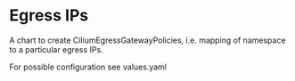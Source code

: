 # Egress IPs

A chart to create CiliumEgressGatewayPolicies, i.e. mapping of namespace to a particular egress IPs.

For possible configuration see values.yaml
